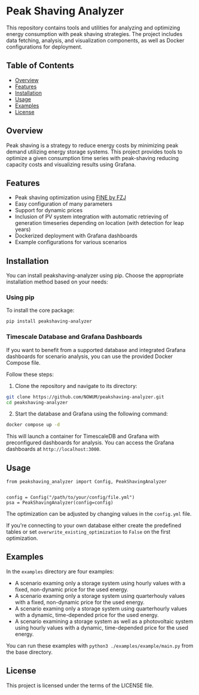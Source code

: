 # Peak Shaving Analyzer

This repository contains tools and utilities for analyzing and optimizing energy consumption with peak shaving strategies. The project includes data fetching, analysis, and visualization components, as well as Docker configurations for deployment.

## Table of Contents

- [Overview](#overview)
- [Features](#features)
- [Installation](#installation)
- [Usage](#usage)
- [Examples](#examples)
- [License](#license)

## Overview

Peak shaving is a strategy to reduce energy costs by minimizing peak demand utilizing energy storage systems. This project provides tools to optimize a given consumption time series with peak-shaving reducing capacity costs and visualizing results using Grafana.

## Features

- Peak shaving optimization using [FINE by FZJ](https://github.com/FZJ-IEK3-VSA/FINE)
- Easy configuration of many parameters
- Support for dynamic prices
- Inclusion of PV system integration with automatic retrieving of generation timeseries depending on location (with detection for leap years)
- Dockerized deployment with Grafana dashboards
- Example configurations for various scenarios

## Installation

You can install peakshaving-analyzer using pip. Choose the appropriate installation method based on your needs:

### Using pip

To install the core package:

```bash
pip install peakshaving-analyzer
```

### Timescale Database and Grafana Dashboards

If you want to benefit from a supported database and integrated Grafana dashboards for scenario analysis, you can use the provided Docker Compose file.

Follow these steps:

1. Clone the repository and navigate to its directory:

```bash
git clone https://github.com/NOWUM/peakshaving-analyzer.git
cd peakshaving-analyzer
```

2. Start the database and Grafana using the following command:

```bash
docker compose up -d
```

This will launch a container for TimescaleDB and Grafana with preconfigured dashboards for analysis. You can access the Grafana dashboards at `http://localhost:3000`.

## Usage

```
from peakshaving_analyzer import Config, PeakShavingAnalyzer


config = Config("/path/to/your/config/file.yml")
psa = PeakShavingAnalyzer(config=config)
```

The optimization can be adjusted by changing values in the `config.yml` file.

If you're connecting to your own database either create the predefined tables or set `overwrite_existing_optimization` to `False` on the first optimization.

## Examples

In the `examples` directory are four examples:
* A scenario examing only a storage system using hourly values with a fixed, non-dynamic price for the used energy.
* A scenario examing only a storage system using quarterhouly values with a fixed, non-dynamic price for the used energy.
* A scenario examing only a storage system using quarterhourly values with a dynamic, time-depended price for the used energy.
* A scenario examining a storage system as well as a photovoltaic system using hourly values with a dynamic, time-depended price for the used energy.

You can run these examples with `python3 ./examples/example/main.py` from the base directory.

## License

This project is licensed under the terms of the LICENSE file.

